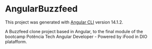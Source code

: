 # AngularBuzzfeed

This project was generated with [Angular CLI](https://github.com/angular/angular-cli) version 14.1.2.

A Buzzfeed clone project based in Angular, to the final module of the bootcamp Potência Tech Angular Developer - Powered by iFood in DIO platafform.
